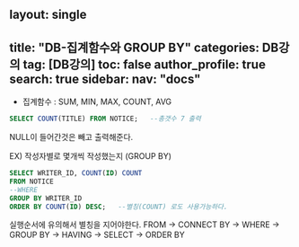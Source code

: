 layout: single
---
title:  "DB-집계함수와 GROUP BY"
categories: DB강의
tag: [DB강의]
toc: false
author_profile: true
search: true
sidebar:
  nav: "docs"
---

- 집계함수 : SUM, MIN, MAX, COUNT, AVG

```SQL
SELECT COUNT(TITLE) FROM NOTICE;   --총갯수 7 출력
```

NULL이 들어간것은 빼고 출력해준다. 

EX) 작성자별로 몇개씩 작성했는지  (GROUP BY)
```SQL
SELECT WRITER_ID, COUNT(ID) COUNT 
FROM NOTICE 
--WHERE
GROUP BY WRITER_ID 
ORDER BY COUNT(ID) DESC;   --별칭(COUNT) 로도 사용가능하다.
```

실행순서에 유의해서 별칭을 지어야한다.
 FROM  -> CONNECT BY -> WHERE -> GROUP BY -> HAVING -> SELECT -> ORDER BY
 

